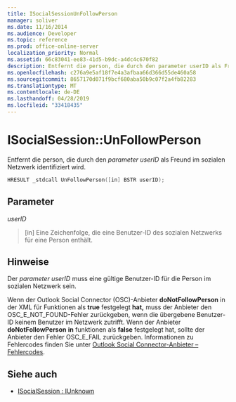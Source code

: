 ```yaml
---
title: ISocialSessionUnFollowPerson
manager: soliver
ms.date: 11/16/2014
ms.audience: Developer
ms.topic: reference
ms.prod: office-online-server
localization_priority: Normal
ms.assetid: 66c83041-ee83-41d5-b9dc-a4dc4c670f82
description: Entfernt die person, die durch den parameter userID als Freund im sozialen Netzwerk identifiziert wird.
ms.openlocfilehash: c276a9e5af18f7e4a3afbaa66d366d55de460a58
ms.sourcegitcommit: 8657170d071f9bcf680aba50b9c07f2a4fb82283
ms.translationtype: MT
ms.contentlocale: de-DE
ms.lasthandoff: 04/28/2019
ms.locfileid: "33418435"
---
```

# <a name="isocialsessionunfollowperson"></a>ISocialSession::UnFollowPerson

Entfernt die person, die durch den  _parameter userID_ als Freund im sozialen Netzwerk identifiziert wird. 
  
```cpp
HRESULT _stdcall UnFollowPerson([in] BSTR userID);
```

## <a name="parameters"></a>Parameter

_userID_
  
> [in] Eine Zeichenfolge, die eine Benutzer-ID des sozialen Netzwerks für eine Person enthält.
    
## <a name="remarks"></a>Hinweise

Der  _parameter userID_ muss eine gültige Benutzer-ID für die Person im sozialen Netzwerk sein. 
  
Wenn der Outlook Social Connector (OSC)-Anbieter **doNotFollowPerson** in der XML für Funktionen als **true** festgelegt **hat,** muss der Anbieter den OSC_E_NOT_FOUND-Fehler zurückgeben, wenn die übergebene Benutzer-ID keinem Benutzer im Netzwerk zutrifft. Wenn der Anbieter **doNotFollowPerson** **in** funktionen als **false** festgelegt hat, sollte der Anbieter den Fehler OSC_E_FAIL zurückgeben. Informationen zu Fehlercodes finden Sie unter [Outlook Social Connector-Anbieter – Fehlercodes](outlook-social-connector-provider-error-codes.md).
  
## <a name="see-also"></a>Siehe auch

- [ISocialSession : IUnknown](isocialsessioniunknown.md)

